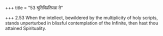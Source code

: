 +++
title = "53 श्रुतिविप्रतिपन्ना ते"

+++
2.53 When the intellect, bewildered by the multiplicity of holy scripts,
stands unperturbed in blissful contemplation of the Infinite, then hast
thou attained Spirituality.
